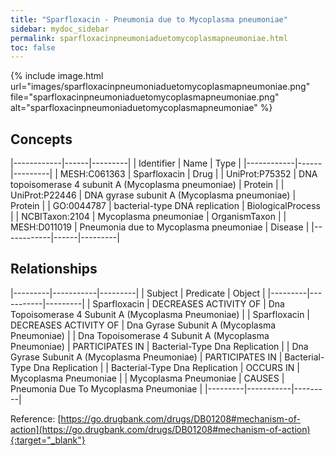```yaml
---
title: "Sparfloxacin - Pneumonia due to Mycoplasma pneumoniae"
sidebar: mydoc_sidebar
permalink: sparfloxacinpneumoniaduetomycoplasmapneumoniae.html
toc: false 
---
```


{% include image.html url="images/sparfloxacinpneumoniaduetomycoplasmapneumoniae.png" file="sparfloxacinpneumoniaduetomycoplasmapneumoniae.png" alt="sparfloxacinpneumoniaduetomycoplasmapneumoniae" %}

## Concepts

|------------|------|---------|
| Identifier | Name | Type    |
|------------|------|---------|
| MESH:C061363 | Sparfloxacin | Drug |
| UniProt:P75352 | DNA topoisomerase 4 subunit A (Mycoplasma pneumoniae) | Protein |
| UniProt:P22446 | DNA gyrase subunit A (Mycoplasma pneumoniae) | Protein |
| GO:0044787 | bacterial-type DNA replication | BiologicalProcess |
| NCBITaxon:2104 | Mycoplasma pneumoniae | OrganismTaxon |
| MESH:D011019 | Pneumonia due to Mycoplasma pneumoniae | Disease |
|------------|------|---------|

## Relationships

|---------|-----------|---------|
| Subject | Predicate | Object  |
|---------|-----------|---------|
| Sparfloxacin | DECREASES ACTIVITY OF | Dna Topoisomerase 4 Subunit A (Mycoplasma Pneumoniae) |
| Sparfloxacin | DECREASES ACTIVITY OF | Dna Gyrase Subunit A (Mycoplasma Pneumoniae) |
| Dna Topoisomerase 4 Subunit A (Mycoplasma Pneumoniae) | PARTICIPATES IN | Bacterial-Type Dna Replication |
| Dna Gyrase Subunit A (Mycoplasma Pneumoniae) | PARTICIPATES IN | Bacterial-Type Dna Replication |
| Bacterial-Type Dna Replication | OCCURS IN | Mycoplasma Pneumoniae |
| Mycoplasma Pneumoniae | CAUSES | Pneumonia Due To Mycoplasma Pneumoniae |
|---------|-----------|---------|

Reference: [https://go.drugbank.com/drugs/DB01208#mechanism-of-action](https://go.drugbank.com/drugs/DB01208#mechanism-of-action){:target="_blank"}